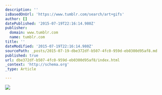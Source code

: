 ```yaml
---
description: ''
isBasedOnUrl: 'https://www.tumblr.com/search/art+gifs'
author: []
datePublished: '2015-07-19T22:16:14.980Z'
publisher:
  domain: www.tumblr.com
  name: tumblr.com
title: ''
dateModified: '2015-07-19T22:16:14.980Z'
sourcePath: _posts/2015-07-19-dbe372df-b507-4fc0-959d-eb0300d95af8.md
published: true
url: dbe372df-b507-4fc0-959d-eb0300d95af8/index.html
_context: 'http://schema.org'
_type: Article

---
```

![](https://38.media.tumblr.com/51f46db5213060c30f8a1b9e686aa878/tumblr_nq7m8chHG01s80h8lo1_500.gif)